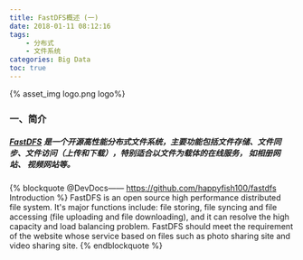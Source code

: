 ```yaml
---
title: FastDFS概述 (一)
date: 2018-01-11 08:12:16
tags:
	- 分布式
	- 文件系统
categories: Big Data
toc: true
---
```

{% asset_img  logo.png logo%}
### 一、简介
##### *[FastDFS](https://github.com/happyfish100/fastdfs)* 是一个开源高性能分布式文件系统，主要功能包括文件存储、文件同步、文件访问（上传和下载），特别适合以文件为载体的在线服务， 如相册网站、 视频网站等。

{% blockquote @DevDocs—— https://github.com/happyfish100/fastdfs Introduction %}
FastDFS is an open source high performance distributed file system. It's major functions include: file storing, file syncing and file accessing (file uploading and file downloading), and it can resolve the high capacity and load balancing problem. FastDFS should meet the requirement of the website whose service based on files such as photo sharing site and video sharing site.
{% endblockquote %}
<!-- more -->
